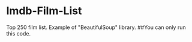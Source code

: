 # Imdb-Film-List
Top 250 film list. Example of "BeautifulSoup" library.
##You can only run this code.
